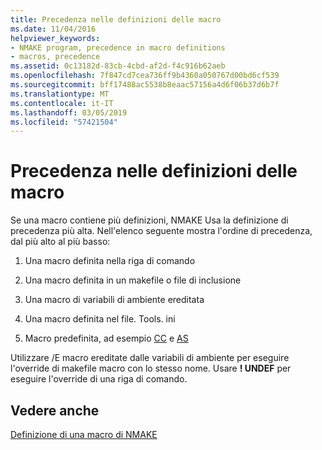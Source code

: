 ```yaml
---
title: Precedenza nelle definizioni delle macro
ms.date: 11/04/2016
helpviewer_keywords:
- NMAKE program, precedence in macro definitions
- macros, precedence
ms.assetid: 0c13182d-83cb-4cbd-af2d-f4c916b62aeb
ms.openlocfilehash: 7f847cd7cea736ff9b4360a050767d00bd6cf539
ms.sourcegitcommit: bff17488ac5538b8eaac57156a4d6f06b37d6b7f
ms.translationtype: MT
ms.contentlocale: it-IT
ms.lasthandoff: 03/05/2019
ms.locfileid: "57421504"
---
```

# <a name="precedence-in-macro-definitions"></a>Precedenza nelle definizioni delle macro

Se una macro contiene più definizioni, NMAKE Usa la definizione di precedenza più alta. Nell'elenco seguente mostra l'ordine di precedenza, dal più alto al più basso:

1. Una macro definita nella riga di comando

1. Una macro definita in un makefile o file di inclusione

1. Una macro di variabili di ambiente ereditata

1. Una macro definita nel file. Tools. ini

1. Macro predefinita, ad esempio [CC](../build/command-macros-and-options-macros.md) e [AS](../build/command-macros-and-options-macros.md)

Utilizzare /E macro ereditate dalle variabili di ambiente per eseguire l'override di makefile macro con lo stesso nome. Usare **! UNDEF** per eseguire l'override di una riga di comando.

## <a name="see-also"></a>Vedere anche

[Definizione di una macro di NMAKE](../build/defining-an-nmake-macro.md)
